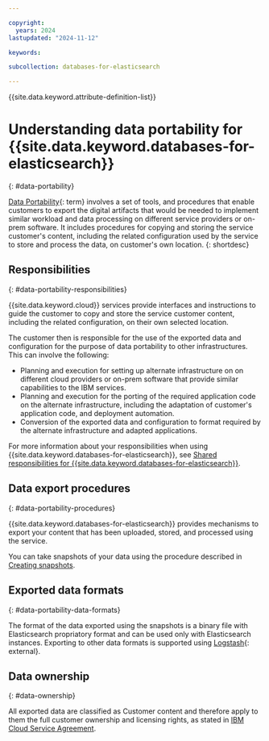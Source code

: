 ```yaml
---

copyright:
  years: 2024
lastupdated: "2024-11-12"

keywords:

subcollection: databases-for-elasticsearch

---
```


{{site.data.keyword.attribute-definition-list}}



# Understanding data portability for {{site.data.keyword.databases-for-elasticsearch}}
{: #data-portability}

[Data Portability](#x2113280){: term} involves a set of tools, and procedures that enable customers to export the digital artifacts that would be needed to implement similar workload and data processing on different service providers or on-prem software. It includes procedures for copying and storing the service customer's content, including the related configuration used by the service to store and process the data, on customer's own location.
{: shortdesc}

## Responsibilities
{: #data-portability-responsibilities}

{{site.data.keyword.cloud}} services provide interfaces and instructions to guide the customer to copy and store the service customer content, including the related configuration, on their own selected location.

The customer then is responsible for the use of the exported data and configuration for the purpose of data portability to other infrastructures. This can involve the following:

- Planning and execution for setting up alternate infrastructure on on different cloud providers or on-prem software that provide similar capabilities to the IBM services.
- Planning and execution for the porting of the required application code on the alternate infrastructure, including the adaptation of customer's application code, and deployment automation.
- Conversion of the exported data and configuration to format required by the alternate infrastructure and adapted applications.

For more information about your responsibilities when using {{site.data.keyword.databases-for-elasticsearch}}, see [Shared responsibilities for {{site.data.keyword.databases-for-elasticsearch}}](https://cloud.ibm.com/docs/databases-for-elasticsearch?topic=databases-for-elasticsearch-responsibilities-cloud-databases).

## Data export procedures
{: #data-portability-procedures}

{{site.data.keyword.databases-for-elasticsearch}} provides mechanisms to export your content that has been uploaded, stored, and processed using the service.

You can take snapshots of your data using the procedure described in [Creating snapshots](/docs/databases-for-elasticsearch?topic=databases-for-elasticsearch-esmigration-elasticsearch-snapshot-restore).

## Exported data formats
{: #data-portability-data-formats}

The format of the data exported using the snapshots is a binary file with Elasticsearch propriatory format and can be used only with Elasticsearch instances. Exporting to other data formats is supported using [Logstash](https://www.elastic.co/logstash/){: external}.

## Data ownership
{: #data-ownership}

All exported data are classified as Customer content and therefore apply to them the full customer ownership and licensing rights, as stated in [IBM Cloud Service Agreement](https://www.ibm.com/terms/?id=Z126-6304_WS).
